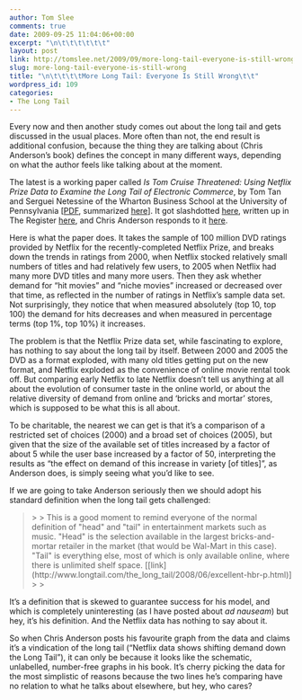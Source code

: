 ```yaml
---
author: Tom Slee
comments: true
date: 2009-09-25 11:04:06+00:00
excerpt: "\n\t\t\t\t\t\t"
layout: post
link: http://tomslee.net/2009/09/more-long-tail-everyone-is-still-wrong.html
slug: more-long-tail-everyone-is-still-wrong
title: "\n\t\t\t\tMore Long Tail: Everyone Is Still Wrong\t\t"
wordpress_id: 109
categories:
- The Long Tail
---
```



				

Every now and then another study comes out about the long tail and gets discussed in the usual places. More often than not, the end result is additional confusion, because the thing they are talking about (Chris Anderson’s book) defines the concept in many different ways, depending on what the author feels like talking about at the moment. 

 

The latest is a working paper called _Is Tom Cruise Threatened: Using Netflix Prize Data to Examine the Long Tail of Electronic Commerce_, by Tom Tan and Serguei Netessine of the Wharton Business School at the University of Pennsylvania [[PDF](http://knowledge.wharton.upenn.edu/papers/1361.pdf), summarized [here](http://knowledge.wharton.upenn.edu/article.cfm?articleid=2338)]. It got slashdotted [here](http://news.slashdot.org/story/09/09/20/0622228/Long-Tail-Effect-Doesnt-Work-As-Advertised-Say-Wharton-Researchers), written up in The Register [here](http://www.theregister.co.uk/2009/09/22/long_tail_netflix/), and Chris Anderson responds to it [here](http://www.longtail.com/the_long_tail/2009/09/netflix-data-shows-shifting-demand-down-the-long-tail.html).

 

Here is what the paper does. It takes the sample of 100 million DVD ratings provided by Netflix for the recently-completed Netflix Prize, and breaks down the trends in ratings from 2000, when Netflix stocked relatively small numbers of titles and had relatively few users, to 2005 when Netflix had many more DVD titles and many more users. Then they ask whether demand for “hit movies” and “niche movies” increased or decreased over that time, as reflected in the number of ratings in Netflix’s sample data set. Not surprisingly, they notice that when measured absolutely (top 10, top 100) the demand for hits decreases and when measured in percentage terms (top 1%, top 10%) it increases. 

 

The problem is that the Netflix Prize data set, while fascinating to explore, has nothing to say about the long tail by itself. Between 2000 and 2005 the DVD as a format exploded, with many old titles getting put on the new format, and Netflix exploded as the convenience of online movie rental took off. But comparing early Netflix to late Netflix doesn’t tell us anything at all about the evolution of consumer taste in the online world, or about the relative diversity of demand from online and ‘bricks and mortar’ stores, which is supposed to be what this is all about. 

 

To be charitable, the nearest we can get is that it’s a comparison of a restricted set of choices (2000) and a broad set of choices (2005), but given that the size of the available set of titles increased by a factor of about 5 while the user base increased by a factor of 50, interpreting the results as “the effect on demand of this increase in variety [of titles]”, as Anderson does, is simply seeing what you’d like to see.

 

If we are going to take Anderson seriously then we should adopt his standard definition when the long tail gets challenged:

 

<blockquote>  
> 
> This is a good moment to remind everyone of the normal definition of "head" and "tail" in entertainment markets such as music. "Head" is the selection available in the largest bricks-and-mortar retailer in the market (that would be Wal-Mart in this case). "Tail" is everything else, most of which is only available online, where there is unlimited shelf space. [[link](http://www.longtail.com/the_long_tail/2008/06/excellent-hbr-p.html)]
> 
> </blockquote>

 

It’s a definition that is skewed to guarantee success for his model, and which is completely uninteresting (as I have posted about _ad nauseam_) but hey, it’s his definition. And the Netflix data has nothing to say about it.

 

So when Chris Anderson posts his favourite graph from the data and claims it’s a vindication of the long tail (“Netflix data shows shifting demand down the Long Tail”), it can only be because it looks like the schematic, unlabelled, number-free graphs in his book. It’s cherry picking the data for the most simplistic of reasons because the two lines he’s comparing have no relation to what he talks about elsewhere, but hey, who cares? 


		
